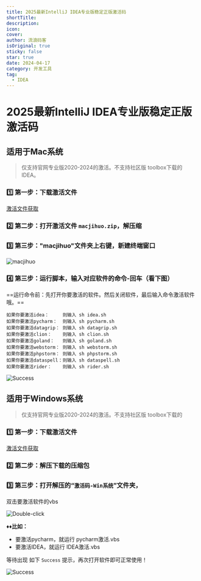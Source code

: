 ```yaml
---
title: 2025最新IntelliJ IDEA专业版稳定正版激活码
shortTitle:
description:
icon:
cover:
author: 流浪码客
isOriginal: true
sticky: false
star: true
date: 2024-04-17
category: 开发工具
tag: 
  - IDEA
---
```


# 2025最新IntelliJ IDEA专业版稳定正版激活码

## 适用于Mac系统

> 仅支持官网专业版2020-2024的激活。不支持社区版 toolbox下载的IDEA。

### 1️⃣ 第一步：下载激活文件

[激活文件获取](https://h5.m.goofish.com/item?id=785250929165)

### 2️⃣ 第二步：打开激活文件 `macjihuo.zip`，解压缩

### 3️⃣ 第三步："macjihuo"文件夹上右键，新建终端窗口

![macjihuo](http://img.geekyspace.cn/pictures/2024/202404171725739.png)

### 4️⃣ 第三步：运行脚本，输入对应软件的命令-回车（看下图）

==运行命令前：先打开你要激活的软件。然后关闭软件，最后输入命令激活软件哦。==

```shell
如果你要激活idea：     则输入 sh idea.sh
如果你要激活pycharm：  则输入 sh pycharm.sh
如果你要激活datagrip： 则输入 sh datagrip.sh
如果你要激活clion：    则输入 sh clion.sh
如果你要激活goland：   则输入 sh goland.sh
如果你要激活webstorm： 则输入 sh webstorm.sh
如果你要激活phpstorm： 则输入 sh phpstorm.sh
如果你要激活dataspell：则输入 sh dataspell.sh
如果你要激活rider：    则输入 sh rider.sh
```

![Success](http://img.geekyspace.cn/pictures/2024/202404171714345.png)

## 适用于Windows系统

> 仅支持官网专业版2020-2024的激活。不支持社区版 toolbox下载的

### 1️⃣ 第一步：下载激活文件

[激活文件获取](https://h5.m.goofish.com/item?id=785250929165)

### 2️⃣ 第二步：解压下载的压缩包

### 3️⃣ 第三步：打开解压的“`激活码-Win系统`”文件夹，

双击要激活软件的vbs

![Double-click](http://img.geekyspace.cn/pictures/2024/202404171718775.png)

**♦♦比如：**

* 要激活pycharm，就运行 pycharm激活.vbs
* 要激活IDEA，就运行 IDEA激活.vbs

等待出现 如下 `Success` 提示，再次打开软件即可正常使用！

![Success](http://img.geekyspace.cn/pictures/2024/202404171718903.png)
